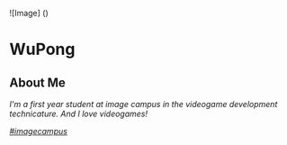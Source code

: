 
![Image]
()


# WuPong

## About Me
*I'm a first year student at image campus in the videogame development technicature. And I love videogames!*

[*#imagecampus*](https://www.imagecampus.edu.ar/)
